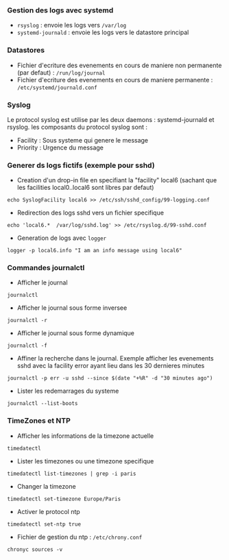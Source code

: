 ### Gestion des logs avec systemd
- ``` rsyslog ``` : envoie les logs vers ``` /var/log ```
- ``` systemd-journald ``` : envoie les logs vers le datastore principal
### Datastores
- Fichier d'ecriture des evenements en cours de maniere non permanente (par defaut) : ``` /run/log/journal ```
- Fichier d'ecriture des evenements en cours de maniere permanente : ``` /etc/systemd/journald.conf ```
### Syslog
Le protocol syslog est utilise par les deux daemons : systemd-journald et rsyslog. les composants du protocol syslog sont :
- Facility : Sous systeme qui genere le message
- Priority : Urgence du message 
### Generer ds logs fictifs (exemple pour sshd)
- Creation d'un drop-in file en specifiant la "facility" local6 (sachant que les facilities local0..local6 sont libres par defaut)
```
echo SyslogFacility local6 >> /etc/ssh/sshd_config/99-logging.conf
```
- Redirection des logs sshd vers un fichier specifique 
```
echo 'local6.*  /var/log/sshd.log' >> /etc/rsyslog.d/99-sshd.conf
```
- Generation de logs avec ```logger```
```
logger -p local6.info "I am an info message using local6"
```
### Commandes journalctl
- Afficher le journal 
```
journalctl
```
- Afficher le journal sous forme inversee
```
journalctl -r
```
- Afficher le journal sous forme dynamique 
```
journalctl -f 
```
- Affiner la recherche dans le journal. Exemple afficher les evenements sshd avec la facility error ayant lieu dans les 30 dernieres minutes 
```
journalctl -p err -u sshd --since $(date "+%R" -d "30 minutes ago")
```
- Lister les redemarrages du systeme
```
journalctl --list-boots
```
### TimeZones et NTP
- Afficher les informations de la timezone actuelle
```
timedatectl
```
- Lister les timezones ou une timezone specifique
```
timedatectl list-timezones | grep -i paris
```
- Changer la timezone
```
timedatectl set-timezone Europe/Paris
```
- Activer le protocol ntp
```
timedatectl set-ntp true
```
- Fichier de gestion du ntp : ``` /etc/chrony.conf ```
```
chronyc sources -v 
```

